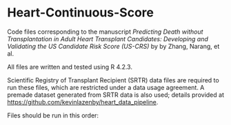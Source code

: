 # Heart-Continuous-Score

Code files corresponding to the manuscript *Predicting Death without Transplantation in Adult Heart Transplant Candidates: Developing and Validating the US Candidate Risk Score (US-CRS)* by by Zhang, Narang, et al.

All files are written and tested using R 4.2.3. 

Scientific Registry of Transplant Recipient (SRTR) data files are required to run these files, which are restricted under a data usage agreement. 
A premade dataset generated from SRTR data is also used; details provided at https://github.com/kevinlazenby/heart_data_pipeline.

Files should be run in this order:

